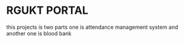 # RGUKT PORTAL
this projects is two parts one is attendance management system and another one is blood bank
